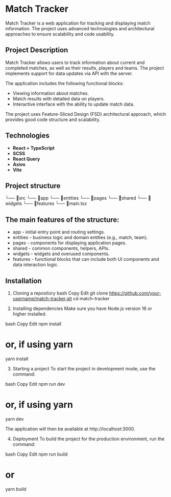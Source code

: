 # Match Tracker

Match Tracker is a web application for tracking and displaying match information. The project uses advanced technologies and architectural approaches to ensure scalability and code usability.

## Project Description

Match Tracker allows users to track information about current and completed matches, as well as their results, players and teams. The project implements support for data updates via API with the server.

The application includes the following functional blocks:

- Viewing information about matches.
- Match results with detailed data on players.
- Interactive interface with the ability to update match data.

The project uses Feature-Sliced Design (FSD) architectural approach, which provides good code structure and scalability.

## Technologies

- **React + TypeScript**
- **SCSS**
- **React Query**
- **Axios**
- **Vite**

## Project structure

└── 📁src
    └── 📁app
    └── 📁entities
    └── 📁pages
    └── 📁shared
    └── 📁widgets
    └── 📁features
    └── 📁main.tsx

## The main features of the structure:

- app - initial entry point and routing settings.
- entities - business logic and domain entities (e.g., match, team).
- pages - components for displaying application pages.
- shared - common components, helpers, APIs.
- widgets - widgets and overused components.
- features - functional blocks that can include both UI components and data interaction logic.

## Installation

1. Cloning a repository
bash
Copy
Edit
git clone https://github.com/your-username/match-tracker.git
cd match-tracker

2. Installing dependencies
Make sure you have Node.js version 16 or higher installed.

bash
Copy
Edit
npm install
# or, if using yarn
yarn install

3. Starting a project
To start the project in development mode, use the command:

bash
Copy
Edit
npm run dev
# or, if using yarn
yarn dev

The application will then be available at http://localhost:3000.

4. Deployment
To build the project for the production environment, run the command:

bash
Copy
Edit
npm run build
# or
yarn build